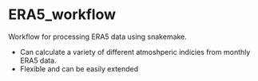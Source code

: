 # ERA5_workflow
Workflow for processing ERA5 data using snakemake.

- Can calculate a variety of different atmoshperic indicies from monthly ERA5 data.
- Flexible and can be easily extended 
